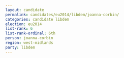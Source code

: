 ```yaml
---
layout: candidate
permalink: candidates/eu2014/libdem/joanna-corbin/
categories: candidate libdem
election: eu2014
list-rank: 6
list-rank-ordinal: 6th
person: joanna-corbin
region: west-midlands
party: libdem
---
```

